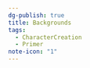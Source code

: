 ```yaml
---
dg-publish: true
title: Backgrounds
tags:
  - CharacterCreation
  - Primer
note-icon: "1"
---
```

